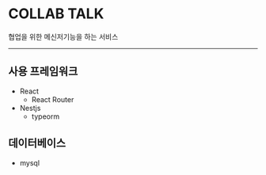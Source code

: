 # COLLAB TALK
협업을 위한 메신저기능을 하는 서비스
- - -
## 사용 프레임워크
- React
  - React Router
- Nestjs
  - typeorm

## 데이터베이스
- mysql